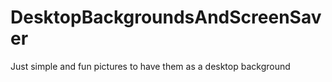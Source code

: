 # DesktopBackgroundsAndScreenSaver
Just simple and fun pictures to have them as a desktop background
